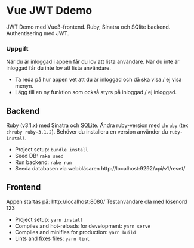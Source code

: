 # Vue JWT Ddemo
JWT Demo med Vue3-frontend. Ruby, Sinatra och SQlite backend. Authentisering med JWT.

### Uppgift
När du är inloggad i appen får du lov att lista användare. När du inte är inloggad får du inte lov att lista användare. 

 - Ta reda på hur appen vet att du är inloggad och då ska visa / ej visa menyn.
 - Lägg till en ny funktion som också styrs på inloggad / ej inloggad.

## Backend
Ruby (v3.1.x) med Sinatra och SQLite. Ändra ruby-version med ```chruby``` (tex ```chruby ruby-3.1.2```). Behöver du installera en version använder du ```ruby-install```.

* Project setup: ```bundle install```
* Seed DB: ```rake seed```
* Run backend: ```rake run```
* Seeda databasen via webbläsaren http://localhost:9292/api/v1/reset/

## Frontend

Appen startas på: http://localhost:8080/ 
Testanvändare ola med lösenord 123

* Project setup: ```yarn install```
* Compiles and hot-reloads for development: ```yarn serve```
* Compiles and minifies for production: ```yarn build```
* Lints and fixes files: ```yarn lint```
